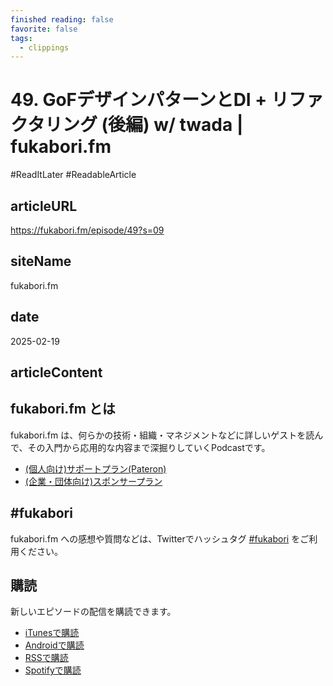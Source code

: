 ```yaml
---
finished reading: false
favorite: false
tags:
  - clippings
---
```

# 49. GoFデザインパターンとDI + リファクタリング (後編) w/ twada | fukabori.fm
  #ReadItLater 
 #ReadableArticle

## articleURL
https://fukabori.fm/episode/49?s=09

## siteName
fukabori.fm

## date
2025-02-19

## articleContent
## fukabori.fm とは

fukabori.fm は、何らかの技術・組織・マネジメントなどに詳しいゲストを読んで、その入門から応用的な内容まで深掘りしていくPodcastです。

  

-   [(個人向け)サポートプラン(Pateron)](https://www.patreon.com/fukabori)
-   [(企業・団体向け)スポンサープラン](https://fukabori.fm/sponsor)

## #fukabori

fukabori.fm への感想や質問などは、Twitterでハッシュタグ [#fukabori](https://twitter.com/search?q=%23fukabori) をご利用ください。

## 購読

新しいエピソードの配信を購読できます。

-   [iTunesで購読](https://podcasts.apple.com/jp/podcast/fukabori-fm/id1388826609)
-   [Androidで購読](http://subscribeonandroid.com/fukabori.fm/feed.xml)
-   [RSSで購読](https://rss.art19.com/fukabori)
-   [Spotifyで購読](https://open.spotify.com/show/2gEI6bMbrBhXnpi6AVs8qp)